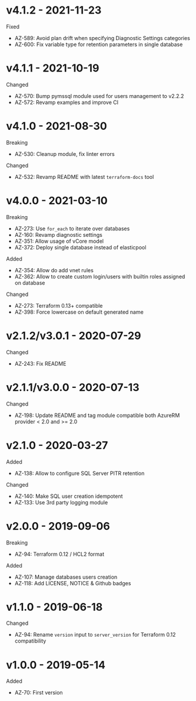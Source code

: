 # v4.1.2 - 2021-11-23

Fixed
  * AZ-589: Avoid plan drift when specifying Diagnostic Settings categories
  * AZ-600: Fix variable type for retention parameters in single database

# v4.1.1 - 2021-10-19

Changed
  * AZ-570: Bump pymssql module used for users management to v2.2.2
  * AZ-572: Revamp examples and improve CI

# v4.1.0 - 2021-08-30

Breaking
  * AZ-530: Cleanup module, fix linter errors

Changed
  * AZ-532: Revamp README with latest `terraform-docs` tool

# v4.0.0 - 2021-03-10

Breaking
  * AZ-273: Use `for_each` to iterate over databases
  * AZ-160: Revamp diagnostic settings
  * AZ-351: Allow usage of vCore model
  * AZ-372: Deploy single database instead of elasticpool

Added
  * AZ-354: Allow do add vnet rules
  * AZ-362: Allow to create custom login/users with builtin roles assigned on database

Changed
  * AZ-273: Terraform 0.13+ compatible
  * AZ-398: Force lowercase on default generated name

# v2.1.2/v3.0.1 - 2020-07-29

Changed
  * AZ-243: Fix README

# v2.1.1/v3.0.0 - 2020-07-13

Changed
  * AZ-198: Update README and tag module compatible both AzureRM provider < 2.0 and >= 2.0

# v2.1.0 - 2020-03-27

Added
  * AZ-138: Allow to configure SQL Server PITR retention

Changed
  * AZ-140: Make SQL user creation idempotent
  * AZ-133: Use 3rd party logging module

# v2.0.0 - 2019-09-06

Breaking
  * AZ-94: Terraform 0.12 / HCL2 format

Added
  * AZ-107: Manage databases users creation
  * AZ-118: Add LICENSE, NOTICE & Github badges

# v1.1.0 - 2019-06-18

Changed
  * AZ-94: Rename `version` input to `server_version` for Terraform 0.12 compatibility

# v1.0.0 - 2019-05-14

Added
  * AZ-70: First version
